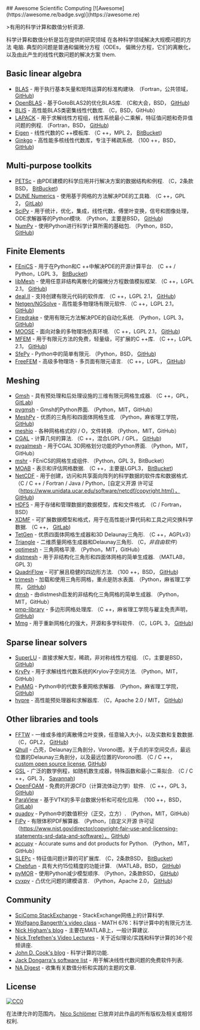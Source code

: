 <div class="github-widget" data-repo="nschloe/awesome-scientific-computing"></div>
<script async src="https://pagead2.googlesyndication.com/pagead/js/adsbygoogle.js"></script><ins class="adsbygoogle" style="display:block" data-ad-client="ca-pub-6890694312814945" data-ad-slot="5473692530" data-ad-format="auto"  data-full-width-responsive="true"></ins><script>(adsbygoogle = window.adsbygoogle || []).push({});</script>
## Awesome Scientific Computing [![Awesome](https://awesome.re/badge.svg)](https://awesome.re)



&gt;有用的科学计算和数值分析资源.

科学计算和数值分析是旨在提供的研究领域
在各种科学领域解决大规模问题的方法
 电脑.  典型的问题是普通和偏微分方程（ODEs，
偏微分方程，它们的离散化，以及由此产生的线性代数问题的解决方案
them.





## Basic linear algebra

- [BLAS](https://www.netlib.org/blas/) - 用于执行基本矢量和矩阵运算的标准构建块.
  （Fortran，公共领域， [GitHub](https://github.com/Reference-LAPACK/lapack/tree/master/BLAS))
- [OpenBLAS](https://www.openblas.net) - 基于GotoBLAS2的优化BLAS库.
  （C和大会，BSD， [GitHub](https://github.com/xianyi/OpenBLAS))
- [BLIS](https://github.com/flame/blis) - 高性能BLAS类密集线性代数库.
  （C，BSD，GitHub）
- [LAPACK](https://www.netlib.org/lapack/) - 用于求解线性方程组，线性系统最小二乘解，特征值问题和奇异值问题的例程.
  （Fortran，BSD， [GitHub](https://github.com/Reference-LAPACK/lapack))
- [Eigen](http://eigen.tuxfamily.org/index.php?title=Main_Page) - 线性代数的C ++模板库.
  （C ++，MPL 2， [BitBucket](https://bitbucket.org/eigen/eigen))
- [Ginkgo](https://ginkgo-project.github.io/) - 高性能多核线性代数库，专注于稀疏系统.
  （100 ++，BSD， [GitHub](https://github.com/ginkgo-project/ginkgo))


## Multi-purpose toolkits

- [PETSc](https://www.mcs.anl.gov/petsc/) - 由PDE建模的科学应用并行解决方案的数据结构和例程.
  （C，2条款BSD， [BitBucket](https://bitbucket.org/petsc/petsc/src))
- [DUNE Numerics](https://www.dune-project.org) - 使用基于网格的方法解决PDE的工具箱.
  （C ++，GPL 2， [GitLab](https://gitlab.dune-project.org/core/))
- [SciPy](https://www.scipy.org) - 用于统计，优化，集成，线性代数，傅里叶变换，信号和图像处理，ODE求解器等的Python模块.
  （Python，主要是BSD， [GitHub](https://github.com/scipy/scipy/))
- [NumPy](https://numpy.org/) - 使用Python进行科学计算所需的基础包.
  （Python，BSD， [GitHub](https://github.com/numpy/numpy))


## Finite Elements

- [FEniCS](https://fenicsproject.org) - 用于在Python和C ++中解决PDE的开源计算平台.
  （C ++ / Python，LGPL 3， [BitBucket](https://bitbucket.org/fenics-project/))
- [libMesh](https://libmesh.github.io) - 使用任意非结构离散化的偏微分方程数值模拟框架.
  （C ++，LGPL 2.1， [GitHub](https://github.com/libMesh/libmesh))
- [deal.II](https://dealii.org) - 支持创建有限元代码的软件库.
  （C ++，LGPL 2.1， [GitHub](https://github.com/dealii/dealii))
- [Netgen/NGSolve](https://ngsolve.org) - 高性能多物理场有限元软件.
  （C ++，LGPL 2.1， [GitHub](https://github.com/NGSolve/netgen))
- [Firedrake](https://www.firedrakeproject.org) - 使用有限元方法解决PDE的自动化系统.
  （Python，LGPL 3， [GitHub](https://github.com/firedrakeproject/firedrake))
- [MOOSE](https://www.mooseframework.org) - 面向对象的多物理场仿真环境.
  （C ++，LGPL 2.1， [GitHub](https://github.com/idaholab/moose))
- [MFEM](https://mfem.org) - 用于有限元方法的免费，轻量级，可扩展的C ++库.
  （C ++，LGPL 2.1， [GitHub](https://github.com/mfem/mfem))
- [SfePy](https://sfepy.org) -  Python中的简单有限元.
  （Python，BSD， [GitHub](https://github.com/sfepy/sfepy))
- [FreeFEM](https://freefem.org)   - 高级多物理场 - 多页面有限元语言.  （C ++，LGPL， [GitHub](https://github.com/FreeFem))

## Meshing

- [Gmsh](http://gmsh.info) - 具有预处理和后处理设施的三维有限元网格生成器.
  （C ++，GPL， [GitLab](https://gitlab.onelab.info/gmsh/gmsh))
- [pygmsh](https://github.com/nschloe/pygmsh) -  Gmsh的Python界面.
  （Python，MIT，GitHub）
- [MeshPy](https://mathema.tician.de/software/meshpy/) - 优质的三角形和四面体网格生成.
  （Python，麻省理工学院， [GitHub](https://github.com/inducer/meshpy))
- [meshio](https://github.com/nschloe/meshio) - 各种网格格式的I / O，文件转换.
  （Python，MIT，GitHub）
- [CGAL](https://www.cgal.org) - 计算几何的算法.
  （C ++，混合LGPL / GPL， [GitHub](https://github.com/CGAL/cgal))
- [pygalmesh](https://github.com/nschloe/pygalmesh) - 用于CGAL 3D网格划分功能的Python界面.
  （Python，MIT，GitHub）
- [mshr](https://bitbucket.org/fenics-project/mshr/) -  FEniCS的网格生成组件.
  （Python，GPL 3，BitBucket）
- [MOAB](https://press3.mcs.anl.gov/sigma/moab-library/) - 表示和评估网格数据.
  （C ++，主要是LGPL3， [BitBucket](https://bitbucket.org/fathomteam/moab/))
- [NetCDF](https://www.unidata.ucar.edu/software/netcdf/) - 用于创建，访问和共享面向阵列的科学数据的软件库和数据格式.
  （C / C ++ / Fortran / Java / Python，[自定义开源
  许可证（https://www.unidata.ucar.edu/software/netcdf/copyright.html），
  [GitHub](https://github.com/Unidata/netcdf-c/))
- [HDF5](https://support.hdfgroup.org/HDF5/) - 用于存储和管理数据的数据模型，库和文件格式.
  （C / Fortran，BSD）
- [XDMF](http://www.xdmf.org/index.php/Main_Page) - 可扩展数据模型和格式，用于在高性能计算代码和工具之间交换科学数据.
  （C ++， [GitLab](https://gitlab.kitware.com/xdmf/xdmf))
- [TetGen](https://www.wias-berlin.de/software/index.jsp?id=TetGen) - 优质四面体网格生成器和3D Delaunay三角形.
  （C ++，AGPLv3）
- [Triangle](https://www.cs.cmu.edu/~quake/triangle.html) - 二维质量网格生成器和Delaunay三角形.
  （C，*非自由软件*）
- [optimesh](https://github.com/nschloe/optimesh) - 三角网格平滑.
  （Python，MIT，GitHub）
- [distmesh](http://persson.berkeley.edu/distmesh/) - 用于非结构化三角形和四面体网格的简单生成器.
  （MATLAB，GPL 3）
- [QuadriFlow](https://stanford.edu/~jingweih/papers/quadriflow/) - 可扩展且稳健的四边形方法.
  （100 ++，BSD， [GitHub](https://github.com/hjwdzh/QuadriFlow))
- [trimesh](https://trimsh.org/) - 加载和使用三角形网格，重点是防水表面.
  （Python，麻省理工学院， [GitHub](https://github.com/mikedh/trimesh))
- [dmsh](https://github.com/nschloe/dmsh) - 由distmesh启发的非结构化三角网格的简单生成器.
  （Python，MIT，GitHub）
- [pmp-library](http://www.pmp-library.org/)   - 多边形网格处理库.  （C ++，麻省理工学院与雇主免责声明， [GitHub](https://github.com/pmp-library/pmp-library/))
- [Mmg](https://www.mmgtools.org/)   - 用于重新网格化的强大，开源和多学科软件.  （C，LGPL 3， [GitHub](https://github.com/MmgTools/mmg))

## Sparse linear solvers

- [SuperLU](https://crd-legacy.lbl.gov/~xiaoye/SuperLU/) - 直接求解大型，稀疏，非对称线性方程组.
  （C，主要是BSD， [GitHub](https://github.com/xiaoyeli/superlu))
- [KryPy](https://github.com/andrenarchy/krypy) - 用于求解线性代数系统的Krylov子空间方法.
  （Python，MIT，GitHub）
- [PyAMG](https://pyamg.github.io) -  Python中的代数多重网格求解器.
  （Python，麻省理工学院， [GitHub](https://github.com/pyamg/pyamg))
- [hypre](https://computing.llnl.gov/projects/hypre-scalable-linear-solvers-multigrid-methods) - 高性能预处理器和求解器库.
  （C，Apache 2.0 / MIT， [GitHub](https://github.com/hypre-space/hypre))


## Other libraries and tools

- [FFTW](http://www.fftw.org) - 一维或多维的离散傅立叶变换，任意输入大小，以及实数和复数数据.
  （C，GPL2， [GitHub](https://github.com/FFTW/fftw3))
- [Qhull](http://www.qhull.org) - 凸壳，Delaunay三角剖分，Voronoi图，关于点的半空间交点，最远位置的Delaunay三角剖分，以及最远位置的Voronoi图.
  （C / C ++， [custom open source license](http://www.qhull.org/COPYING.txt),
  [GitHub](https://github.com/qhull/qhull/))
- [GSL](https://www.gnu.org/software/gsl/) - 广泛的数学例程，如随机数生成器，特殊函数和最小二乘拟合.
  （C / C ++，GPL 3， [Savannah](https://savannah.gnu.org/projects/gsl))
- [OpenFOAM](https://www.openfoam.com) - 免费的开源CFD（计算流体动力学）软件.
  （C ++，GPL 3， [GitHub](https://github.com/OpenFOAM/OpenFOAM-dev))
- [ParaView](https://www.paraview.org) - 基于VTK的多平台数据分析和可视化应用.
  （100 ++，BSD， [GitLab](https://gitlab.kitware.com/paraview/paraview))
- [quadpy](https://github.com/nschloe/quadpy) -  Python中的数值积分（正交，立方）.
  （Python，MIT，GitHub）
- [FiPy](https://www.ctcms.nist.gov/fipy/) - 有限体积PDF解算器.
  （Python，[自定义开源
  许可证（https://www.nist.gov/director/copyright-fair-use-and-licensing-statements-srd-data-and-software），
  [GitHub](https://github.com/usnistgov/fipy))
- [accupy](https://github.com/nschloe/accupy) - Accurate sums and dot products for Python.
  （Python，MIT，GitHub）
- [SLEPc](http://slepc.upv.es) - 特征值问题计算的可扩展库.
  （C，2条款BSD， [BitBucket](https://bitbucket.org/slepc/slepc/src/master/))
- [Chebfun](https://www.chebfun.org/) - 具有大约15位精度的功能计算.
  （MATLAB，BSD， [GitHub](https://github.com/chebfun/chebfun))
- [pyMOR](https://pymor.org/) - 使用Python减少模型顺序.
  （Python，2条款BSD， [GitHub](https://github.com/pymor/pymor/))
- [cvxpy](https://www.cvxpy.org/) - 凸优化问题的建模语言.
  （Python，Apache 2.0， [GitHub](https://github.com/cvxgrp/cvxpy))


## Community

- [SciComp StackExchange](https://scicomp.stackexchange.com/) -  StackExchange网络上的计算科学.
- [Wolfgang Bangerth's video class](https://www.math.colostate.edu/~bangerth/videos.html) -  MATH 676：科学计算中的有限元方法.
- [Nick Higham's blog](https://nickhigham.wordpress.com/) - 主要在MATLAB上，一般计算建议.
- [Nick Trefethen's Video Lectures](https://people.maths.ox.ac.uk/trefethen/videos.html) - 关于近似理论/实践和科学计算的36个视频讲座.
- [John D. Cook's blog](https://www.johndcook.com/blog/) - 科学计算的功能.
- [Jack Dongarra's software list](https://www.netlib.org/utk/people/JackDongarra/la-sw.html) - 用于解决线性代数问题的免费软件列表.
- [NA Digest](http://www.netlib.org/na-digest-html/) - 收集有关数值分析和实践的主题的文章.

## License

[![CC0](https://mirrors.creativecommons.org/presskit/buttons/88x31/svg/cc-zero.svg)](https://creativecommons.org/publicdomain/zero/1.0/)

在法律允许的范围内， [Nico Schlömer](https://github.com/nschloe)
已放弃对此作品的所有版权及相关或相邻权利.
